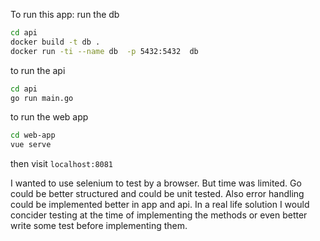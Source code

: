To run this app:
run the db
```bash
cd api
docker build -t db .
docker run -ti --name db  -p 5432:5432  db
```

to run the api
```bash
cd api
go run main.go
```

to run the web app
```bash
cd web-app
vue serve
```

then visit `localhost:8081`

I wanted to use selenium to test by a browser. But time was limited.
Go could be better structured and could be unit tested. Also error handling could be implemented better in app and api. In a real life solution I would concider testing at the time of implementing the methods or even better write some test before implementing them.
